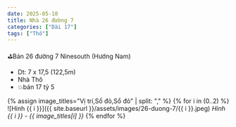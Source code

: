 ```yaml
---
date: 2025-05-10
title: Nhà 26 đường 7
categories: ["Dài 17"]
tags: ["Thô"] 
---
```


⛳️Bán 26 đường 7 Ninesouth
(Hướng Nam)
- Dt: 7 x 17,5 (122,5m)
- Nhà Thô
- 💥bán 17 tỷ 5

{% assign image_titles="Vị trí,Sổ đỏ,Sổ đỏ" | split: "," %}
{% for i in (0..2) %}
![Hinh {{ i }}]({{ site.baseurl }}/assets/images/26-duong-7/{{ i }}.jpeg)
_Hinh {{ i }} - {{ image_titles[i] }}_
{% endfor %}
